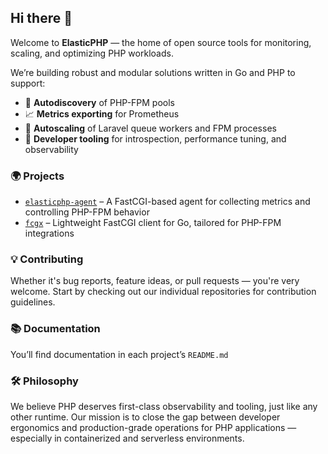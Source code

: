 ## Hi there 👋

Welcome to **ElasticPHP** — the home of open source tools for monitoring, scaling, and optimizing PHP workloads.

We’re building robust and modular solutions written in Go and PHP to support:
- 🧠 **Autodiscovery** of PHP-FPM pools
- 📈 **Metrics exporting** for Prometheus
- 🚀 **Autoscaling** of Laravel queue workers and FPM processes
- 🧰 **Developer tooling** for introspection, performance tuning, and observability

### 🌍 Projects

- [`elasticphp-agent`](https://github.com/elasticphphq/elasticphp-agent) – A FastCGI-based agent for collecting metrics and controlling PHP-FPM behavior
- [`fcgx`](https://github.com/elasticphphq/fcgx) – Lightweight FastCGI client for Go, tailored for PHP-FPM integrations

### 💡 Contributing

Whether it's bug reports, feature ideas, or pull requests — you're very welcome. Start by checking out our individual repositories for contribution guidelines.

### 📚 Documentation

You’ll find documentation in each project’s `README.md`

### 🛠 Philosophy

We believe PHP deserves first-class observability and tooling, just like any other runtime. Our mission is to close the gap between developer ergonomics and production-grade operations for PHP applications — especially in containerized and serverless environments.

